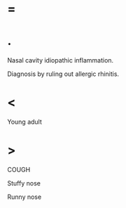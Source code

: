 # =

# .

Nasal cavity idiopathic inflammation.

Diagnosis by ruling out allergic rhinitis.

# <

Young adult

# >

COUGH

Stuffy nose

Runny nose
